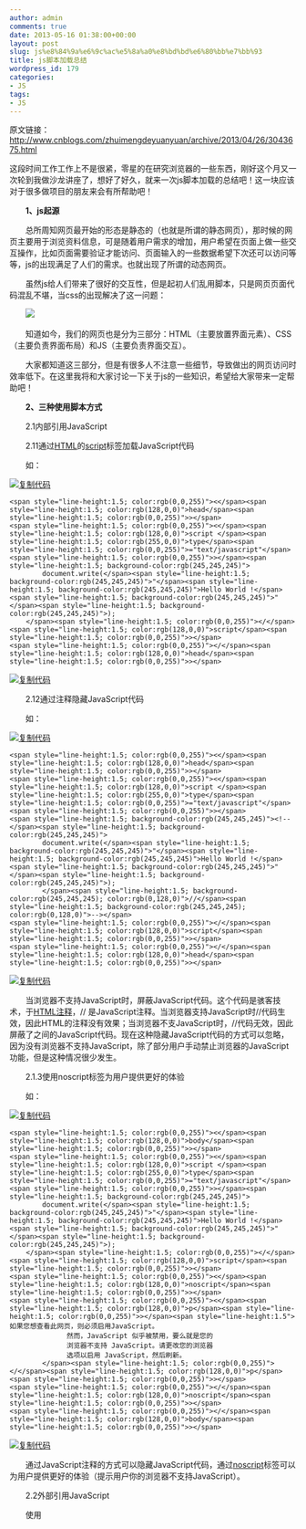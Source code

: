 ```yaml
---
author: admin
comments: true
date: 2013-05-16 01:38:00+00:00
layout: post
slug: js%e8%84%9a%e6%9c%ac%e5%8a%a0%e8%bd%bd%e6%80%bb%e7%bb%93
title: js脚本加载总结
wordpress_id: 179
categories:
- JS
tags:
- JS
---
```






原文链接：http://www.cnblogs.com/zhuimengdeyuanyuan/archive/2013/04/26/3043675.html





这段时间工作工作上不是很紧，零星的在研究浏览器的一些东西，刚好这个月又一次轮到我做沙龙讲座了，想好了好久，就来一次js脚本加载的总结吧！这一块应该对于很多做项目的朋友来会有所帮助吧！





　　**1、js起源**





　　总所周知网页最开始的形态是静态的（也就是所谓的静态网页），那时候的网页主要用于浏览资料信息，可是随着用户需求的增加，用户希望在页面上做一些交互操作，比如页面需要验证才能访问、页面输入的一些数据希望下次还可以访问等等，js的出现满足了人们的需求。也就出现了所谓的动态网页。





　　虽然js给人们带来了很好的交互性，但是起初人们乱用脚本，只是网页页面代码混乱不堪，当css的出现解决了这一问题：





　　![](http://akmumu-wordpress.stor.sinaapp.com/wp-content/uploads/pic/other_site/images_cnitblog_25200405-46bb3ca7db634dde894928bb176b1876.png)





　　知道如今，我们的网页也是分为三部分：HTML（主要放置界面元素）、CSS（主要负责界面布局）和JS（主要负责界面交互）。





　　大家都知道这三部分，但是有很多人不注意一些细节，导致做出的网页访问时效率低下。在这里我将和大家讨论一下关于js的一些知识，希望给大家带来一定帮助吧！





　　**2、三种使用脚本方式**





　　2.1内部引用JavaScript





　　2.11通过[HTML](http://www.dreamdu.com/xhtml/)的[script](http://www.dreamdu.com/xhtml/tag_script/)标签加载JavaScript代码





　　如：　　








[![复制代码](http://akmumu-wordpress.stor.sinaapp.com/wp-content/uploads/pic/other_site/common_cnblogs_copycode.gif)](http://www.cnblogs.com/zhuimengdeyuanyuan/archive/2013/04/26/3043675.html)



    
    <span style="line-height:1.5; color:rgb(0,0,255)"><</span><span style="line-height:1.5; color:rgb(128,0,0)">head</span><span style="line-height:1.5; color:rgb(0,0,255)">></span>
    <span style="line-height:1.5; color:rgb(0,0,255)"><</span><span style="line-height:1.5; color:rgb(128,0,0)">script </span><span style="line-height:1.5; color:rgb(255,0,0)">type</span><span style="line-height:1.5; color:rgb(0,0,255)">="text/javascript"</span><span style="line-height:1.5; color:rgb(0,0,255)">></span><span style="line-height:1.5; background-color:rgb(245,245,245)">
            document.write(</span><span style="line-height:1.5; background-color:rgb(245,245,245)">"</span><span style="line-height:1.5; background-color:rgb(245,245,245)">Hello World !</span><span style="line-height:1.5; background-color:rgb(245,245,245)">"</span><span style="line-height:1.5; background-color:rgb(245,245,245)">);
        </span><span style="line-height:1.5; color:rgb(0,0,255)"></</span><span style="line-height:1.5; color:rgb(128,0,0)">script</span><span style="line-height:1.5; color:rgb(0,0,255)">></span>
    <span style="line-height:1.5; color:rgb(0,0,255)"></</span><span style="line-height:1.5; color:rgb(128,0,0)">head</span><span style="line-height:1.5; color:rgb(0,0,255)">></span>





[![复制代码](http://akmumu-wordpress.stor.sinaapp.com/wp-content/uploads/pic/other_site/common_cnblogs_copycode.gif)](http://www.cnblogs.com/zhuimengdeyuanyuan/archive/2013/04/26/3043675.html)








　　2.12通过注释隐藏JavaScript代码





　　如：








[![复制代码](http://akmumu-wordpress.stor.sinaapp.com/wp-content/uploads/pic/other_site/common_cnblogs_copycode.gif)](http://www.cnblogs.com/zhuimengdeyuanyuan/archive/2013/04/26/3043675.html)



    
    <span style="line-height:1.5; color:rgb(0,0,255)"><</span><span style="line-height:1.5; color:rgb(128,0,0)">head</span><span style="line-height:1.5; color:rgb(0,0,255)">></span>
    <span style="line-height:1.5; color:rgb(0,0,255)"><</span><span style="line-height:1.5; color:rgb(128,0,0)">script </span><span style="line-height:1.5; color:rgb(255,0,0)">type</span><span style="line-height:1.5; color:rgb(0,0,255)">="text/javascript"</span><span style="line-height:1.5; color:rgb(0,0,255)">></span>
    <span style="line-height:1.5; background-color:rgb(245,245,245)"><!--</span><span style="line-height:1.5; background-color:rgb(245,245,245)">
            document.write(</span><span style="line-height:1.5; background-color:rgb(245,245,245)">"</span><span style="line-height:1.5; background-color:rgb(245,245,245)">Hello World !</span><span style="line-height:1.5; background-color:rgb(245,245,245)">"</span><span style="line-height:1.5; background-color:rgb(245,245,245)">);
            </span><span style="line-height:1.5; background-color:rgb(245,245,245); color:rgb(0,128,0)">//</span><span style="line-height:1.5; background-color:rgb(245,245,245); color:rgb(0,128,0)">--></span>
    <span style="line-height:1.5; color:rgb(0,0,255)"></</span><span style="line-height:1.5; color:rgb(128,0,0)">script</span><span style="line-height:1.5; color:rgb(0,0,255)">></span>
    <span style="line-height:1.5; color:rgb(0,0,255)"></</span><span style="line-height:1.5; color:rgb(128,0,0)">head</span><span style="line-height:1.5; color:rgb(0,0,255)">></span>





[![复制代码](http://akmumu-wordpress.stor.sinaapp.com/wp-content/uploads/pic/other_site/common_cnblogs_copycode.gif)](http://www.cnblogs.com/zhuimengdeyuanyuan/archive/2013/04/26/3043675.html)








　　<!-- ... //-->当浏览器不支持JavaScript时，屏蔽JavaScript代码。这个代码是骇客技术，<!-- ... -->于[HTML](http://www.dreamdu.com/xhtml/comment/)[注释](http://www.dreamdu.com/xhtml/comment/)，// 是JavaScript注释。当浏览器支持JavaScript时//代码生效，因此HTML的注释没有效果；当浏览器不支JavaScript时，//代码无效，因此屏蔽了<!--
 ... -->之间的JavaScript代码。现在这种隐藏JavaScript代码的方式可以忽略，因为没有浏览器不支持JavaScript，除了部分用户手动禁止浏览器的JavaScript功能，但是这种情况很少发生。





　　2.1.3使用noscript标签为用户提供更好的体验





　　如：　　








[![复制代码](http://akmumu-wordpress.stor.sinaapp.com/wp-content/uploads/pic/other_site/common_cnblogs_copycode.gif)](http://www.cnblogs.com/zhuimengdeyuanyuan/archive/2013/04/26/3043675.html)



    
    <span style="line-height:1.5; color:rgb(0,0,255)"><</span><span style="line-height:1.5; color:rgb(128,0,0)">body</span><span style="line-height:1.5; color:rgb(0,0,255)">></span>
    <span style="line-height:1.5; color:rgb(0,0,255)"><</span><span style="line-height:1.5; color:rgb(128,0,0)">script </span><span style="line-height:1.5; color:rgb(255,0,0)">type</span><span style="line-height:1.5; color:rgb(0,0,255)">="text/javascript"</span><span style="line-height:1.5; color:rgb(0,0,255)">></span><span style="line-height:1.5; background-color:rgb(245,245,245)">
            document.write(</span><span style="line-height:1.5; background-color:rgb(245,245,245)">"</span><span style="line-height:1.5; background-color:rgb(245,245,245)">Hello World !</span><span style="line-height:1.5; background-color:rgb(245,245,245)">"</span><span style="line-height:1.5; background-color:rgb(245,245,245)">);
        </span><span style="line-height:1.5; color:rgb(0,0,255)"></</span><span style="line-height:1.5; color:rgb(128,0,0)">script</span><span style="line-height:1.5; color:rgb(0,0,255)">></span>
    <span style="line-height:1.5; color:rgb(0,0,255)"><</span><span style="line-height:1.5; color:rgb(128,0,0)">noscript</span><span style="line-height:1.5; color:rgb(0,0,255)">></span>
    <span style="line-height:1.5; color:rgb(0,0,255)"><</span><span style="line-height:1.5; color:rgb(128,0,0)">p</span><span style="line-height:1.5; color:rgb(0,0,255)">></span><span style="line-height:1.5">如果您想查看此网页，则必须启用JavaScript。
                  然而，JavaScript 似乎被禁用，要么就是您的
                  浏览器不支持 JavaScript。请更改您的浏览器
                  选项以启用 JavaScript，然后刷新。
            </span><span style="line-height:1.5; color:rgb(0,0,255)"></</span><span style="line-height:1.5; color:rgb(128,0,0)">p</span><span style="line-height:1.5; color:rgb(0,0,255)">></span>
    <span style="line-height:1.5; color:rgb(0,0,255)"></</span><span style="line-height:1.5; color:rgb(128,0,0)">noscript</span><span style="line-height:1.5; color:rgb(0,0,255)">></span>
    <span style="line-height:1.5; color:rgb(0,0,255)"></</span><span style="line-height:1.5; color:rgb(128,0,0)">body</span><span style="line-height:1.5; color:rgb(0,0,255)">></span>





[![复制代码](http://akmumu-wordpress.stor.sinaapp.com/wp-content/uploads/pic/other_site/common_cnblogs_copycode.gif)](http://www.cnblogs.com/zhuimengdeyuanyuan/archive/2013/04/26/3043675.html)








　　通过JavaScript注释的方式可以隐藏JavaScript代码，通过[noscript](http://www.dreamdu.com/xhtml/tag_noscript/)标签可以为用户提供更好的体验（提示用户你的浏览器不支持JavaScript）。





　　2.2外部引用JavaScript





　　使用<script>标签的src属性来加载js脚本。通常JavaScript文件可以使用script标签加载到网页的任何一个地方，但是标准的方式是加载在head标签内。为防止网页加载缓慢，也可以把非关键的JavaScript放到网页底部。　








[![复制代码](http://akmumu-wordpress.stor.sinaapp.com/wp-content/uploads/pic/other_site/common_cnblogs_copycode.gif)](http://www.cnblogs.com/zhuimengdeyuanyuan/archive/2013/04/26/3043675.html)



    
    <span style="line-height:1.5; color:rgb(0,0,255)"><</span><span style="line-height:1.5; color:rgb(128,0,0)">script </span><span style="line-height:1.5; color:rgb(255,0,0)">type</span><span style="line-height:1.5; color:rgb(0,0,255)">="text/javascript"</span><span style="line-height:1.5; color:rgb(255,0,0)"> src</span><span style="line-height:1.5; color:rgb(0,0,255)">=“SuperMap.js"</span><span style="line-height:1.5; color:rgb(0,0,255)">></</span><span style="line-height:1.5; color:rgb(128,0,0)">script</span><span style="line-height:1.5; color:rgb(0,0,255)">></span>





[![复制代码](http://akmumu-wordpress.stor.sinaapp.com/wp-content/uploads/pic/other_site/common_cnblogs_copycode.gif)](http://www.cnblogs.com/zhuimengdeyuanyuan/archive/2013/04/26/3043675.html)








　　这里有几点好处：





　　1）避免使用<!-- ... //-->，骇客技术。





　　2）统一定义JavaScript代码，方便查看，方便维护。





　　3）使代码更安全，可以压缩，加密单个JavaScript文件。





　　4）浏览器可以缓存JavaScript文件，减少宽带使用。





　　2.3内联引用JavaScript





　　内联引用是通过[HTML](http://www.dreamdu.com/xhtml/tag/)[标签](http://www.dreamdu.com/xhtml/tag/)中的事件属性实现的。








[![复制代码](http://akmumu-wordpress.stor.sinaapp.com/wp-content/uploads/pic/other_site/common_cnblogs_copycode.gif)](http://www.cnblogs.com/zhuimengdeyuanyuan/archive/2013/04/26/3043675.html)



    
    <span style="line-height:1.5; color:rgb(0,0,255)"><</span><span style="line-height:1.5; color:rgb(128,0,0)">input </span><span style="line-height:1.5; color:rgb(255,0,0)">type</span><span style="line-height:1.5; color:rgb(0,0,255)">="button"</span><span style="line-height:1.5; color:rgb(255,0,0)"> value</span><span style="line-height:1.5; color:rgb(0,0,255)">="点我"</span><span style="line-height:1.5; color:rgb(255,0,0)"> onclick</span><span style="line-height:1.5; color:rgb(0,0,255)">="alert('你点击了一个按钮');"</span><span style="line-height:1.5; color:rgb(0,0,255)">></span>





[![复制代码](http://akmumu-wordpress.stor.sinaapp.com/wp-content/uploads/pic/other_site/common_cnblogs_copycode.gif)](http://www.cnblogs.com/zhuimengdeyuanyuan/archive/2013/04/26/3043675.html)








　　上面示例将调用[input](http://www.dreamdu.com/xhtml/tag_input/)标签的onclick属性，弹出一个提示框。





　**　3内外脚本的比较**





　　内联脚本方式使用场景很少，几乎没什么优势。





　　内部脚本示例：http://stevesouders.com/hpws/inlined.php





　　外部脚本示例：http://stevesouders.com/hpws/external.php





　　内部脚本示例只有一个HTML文档，其大小为87kb，所有的js和css都包含在HTML文档自身中。外部脚本示例包含一个HTML文档（7kb）、一个样式表（59kb）和三个脚本（1kb、11kb和9kb），总计87kb。尽管所需下载的总数据量是相同的，内部脚本示例还是比外部示例快30%到50%。这主要是因为外部示例需要承担多个HTTP请求带来的开销。尽管外部脚本示例可以从样式表和脚本的并行下载中获益，但一个HTTP请求与五个HTTP请求之间的差距导致内部脚本示例更快一些。





　　尽管结果如此，现实中还是使用外部文件会更合理一些，因为外部文件所带来的收益--------js文件有机会被浏览器缓存起来。HTML文档--------至少是那些包含动态内容的HTML文档--------通常不会被配置为可以进行缓存。当遇到这种情况时（HTML没有被缓存），每次请求HTML文档都要下载内部的js。另一方面，如果js是外部文件，浏览器就能缓存它们，HTML文档的大小减小，而且不会增加HTTP请求的数量。





　　关键因素是，与HTML文档请求数量相关的、外部js组件被缓存的频率。这个因素尽管难以量化，但可以通过下面的手段进行衡量：





　　3.1页面查看





　　每个用户产生的页面查看越少，内部js的论据越强势。想象一个普通用户每个月只访问你的网站一次。在每次访问之间，外部js文件很可能从浏览器的缓存中移除。另一方面，如果普通用户能够产生很多的页面查看，浏览器很可能将外部Js文件放在缓存中。使用外部文件提供js带来的收益会随着用户每月的页面查看次数或用户每会话产生的页面查看次数的增长而增加。





　　3.2空缓存VS完整缓存





　　在比较内部和外部文件时，知道用户缓存外部组件的可能性这一点非常重要。我们在Yahoo!进行了测量，发现每天至少携带完整缓存访问Yahoo！功能一次的用户占40%到60%。同样的研究表明，具有完整缓存额的页面查看数量占75%到85%。注意第一个统计测量的是“唯一用户”而第二个是“页面查看”。具有完整缓存的页面查看所占的百分比比携带完整缓存的唯一用户的百分比高，这是因为很多用户在一次会话中进行了多次页面查看。每天，用户可能只有开始的一次访问携带的是空缓存，之后的多次后续页面查看都具有完整缓存。如果你的网站的本质上能够为用户带来高完整缓存率，使用外部文件的收益就更大。如果不太可能产生完整缓存，则内部脚本是更好的选择。





　　3.3组件重用





　　如果你的网站中的每个页面都使用了相同的js，使用外部文件可以提高这些组件的重用率。在这种情况下使用外部文件更加具有优势，因为当用户在页面间导航时，js组件已经位于浏览器的缓存中了。相反的情况也很容易理解--------如果没有任何两个页面共享相同的js，重用率就会非常低。难的是绝大多数网站不是非黑即白的。这就带来一个单独相关的问题--------当把js打包到外部文件中时，应该把边界划在哪里？





　　





　　在典型情况下，页面之间的js的重用即不可能100%重叠，也不可能100%无关。在这种中间情形中，一个极端就是为每个页面提供一组分离的外部文件。这种方式的缺点在于，每个页面都强制用户使用另外一组外部组件并产生令响应时间变慢的HTTP请求。这种方式对于普通用户只访问一个页面和很少进行跨页访问的网站来说是有意义的。





　　另一个极端是创建一个单独的、联合了所有js的文件。这只要求用户生成一个HTTP请求，但它增加了用户首次进行页面查看时的下载数据量。在这种情况下，用户浏览页面时要下载的js多于所需的数量。而且，在任何一块独立的脚本改变后，都需要更新这个文件，使所有用户已经缓存了的当前版本无效。这种情况对于那些每月会话数量较高、普通用户在一个会话中访问多个不同页面的网站来说是有意义的。





　　如果你的网站不符合这两种极端情况，最好的答案就是折中。将你的页面划分成几种页面类型，然后为每种类型创建单独的脚本，这比维护一个单独的文件要复杂，但通常比为每个页面维护不同的脚本要容易，并且对于给定的任意页面都只需要下载很少的多余的js。





　　最后你做出的与js外部文件的边界相关的决定影响着组件的重用程度。如果你可以找到一个平衡点，实现较高的重用性，那么外部文件的论据更强势一些。如果重用度很低，还是内部脚本更有意义些。





　　在对于内部和外部脚本进行比较分析时，关键点在于与HTML文档请求数量相关的外部js组件被缓存的频率。在此我介绍了三种基准（页面查看、空缓存VS完整缓存和组件重用），这有助于你确定最好的选择。对于任何网站来说，正确答案都依赖于这些基准。





　　大家如果还想更详细的了解浏览器脚本、css等的一些效率问题，可以看《高性能网站建设指南》，那里面的14条具体的优化原则的确很精辟。





　　**4 将脚本放在底部**





　　4.1脚本带来的问题





　　下面是一个脚本放在中部的示例





　　http://stevesouders.com/hpws/js-middle.php





　　经过编程的脚本下载需要很长时间，因此很容易看到问题--------页面的下半部分要花很长时间才能显示。出现这一现象是因为脚本阻塞了并行下载。在回顾了浏览器如何并行下载之后，我们再回过头解决这一问题。





　　4.2并行下载





　　对响应时间影响最大的是页面中组件的数量。当缓存为空，每个组件都会产生一个HTTP请求，有时即便缓存是完整的亦是如此。要知道浏览器会并行地执行HTTP请求，你可能会问，为什么HTTP请求的数量会影响响应时间呢？浏览器不能一次将它们都下载下来吗？





　　对此的解释要回到HTTP 1.1规范，该规范建议浏览器从每个主机名并行下载两个组件。很多web页面需要从一个主机名下载所有的组件。查看这些HTTP请求会发现它们是呈阶梯状的，如图所示：





　　![](http://akmumu-wordpress.stor.sinaapp.com/wp-content/uploads/pic/other_site/images_cnitblog_25212039-8cef38e126cc4306b77db12ea269234a.png)





　　　　　　　　　　　　　　　　　　　　　　图4.1





　如果一个Web页面平均地将其组件分别放在两个主机名下，整体响应时间将可以减少大约一半。HTTP请求的行为看起来会是图4.2所示





　　![](http://akmumu-wordpress.stor.sinaapp.com/wp-content/uploads/pic/other_site/images_cnitblog_25214437-11330afebaf240b098834f4d2added92.png)





　　　　　　　　　　　　　　　　　　　　　　　　图4.2





　　此处可以并行下载四个组件（每个主机名两个）。为了对页面加载变快的现象给出可视的效果，其中每个时间块的横向宽度和图4.1是一样的。





　　每个主机名并行下载两个组件的限制只是一个建议。默认情况下浏览器都遵守这一建议，但用户也可以重写该默认设置。但增加并行下载数量并不是没有开销的，其优劣取决于你的宽带和CPU速度。





　　4.3脚本阻塞下载





　　并行下载组件的优点是很明显的。然而，在一些比较旧的浏览器在下载脚本时并行下载实际上是被禁用的--------即使使用了不同的主机名，浏览器也不会启动其他的下载。其中一个原因是，脚本可能使用document.write来修饰页面内容，因此浏览器会等待，以确保页面能够恰当的布局。（现在的浏览器虽然可以并行下载，但是同样阻塞布局）在下载脚本时浏览器阻塞并行下载的另一个原因是为了保证脚本能够按照正确的顺序执行。如果并行下载多个脚本，就无法保证响应是按照特定顺序到达浏览器的。例如：后面的脚本比页面中之前出现的脚本更小，它可能首先执行。如果它们之间存在着依赖关系，不按照顺序执行就会导致js错误。





　　如下是一个例子：





　　http://stevesouders.com/hpws/js-blocking.php





　　该页面按照顺序包含下列组件





　　　　1、来至host1的一个图片





　　　　2、来至host2的一个图片





　　　　3、来至host1的一个加载需要大约10秒的脚本





　　　　4、来至host1的一个图片





　　　　5、来至host2的一个图片





　　4.4最差情况：将脚本放在顶部





　　至此，脚本对Web页面的影响就清楚了：





　　　　1、脚本会阻塞对其后面内容的呈现





　　　　2、脚本会阻塞对其后面组件的下载





　　如果将脚本放在页面顶部--------正如通常情况那样--------页面中的所有东西都位于脚本之后，整个页面的呈现和下载都会被阻塞，直到脚本加载完毕脚本放在顶部的示例：





[　　http://](http://stevesouders.com/hpws/js-top.php)[stevesouders.com/hpws/js-top.php](http://stevesouders.com/hpws/js-top.php)





　　由于整个页面的呈现被阻塞，因此导致了白屏现象。逐步呈现对于良好的用户体验来说是非常重要的，但缓慢的脚本下载延迟了用户所期待的反馈。





　　4.5最佳情况：将脚本放在底部





　　放置脚本的最好地方时页面的底部。这不会阻止页面内容的呈现，而且页面中的可是组件可以尽早下载。脚本放在底部的示例：





[　　http://](http://stevesouders.com/hpws/js-bottom.php)[stevesouders.com/hpws/js-bottom.php](http://stevesouders.com/hpws/js-bottom.php)





　　把两个页面--------脚本放在顶部的和脚本放在底部的--------并列放在一起浏览，其对比更为突出。可以在下面这个示例中看到这一点：





　　http://stevesouders.com/hpws/move-scripts.php





　　4.6正确地放置





　　前面那些示例是使用了大概需要10秒才能下载完的脚本。希望你使用的脚本不需要这么长时间的延迟，但一个脚本很可能花费比预期长的时间，用户的宽带也会影响脚本的响应时间。你的页面中的脚本所产生的影响可能没有这里展示的那么严重，但仍需要注意。在页面中包含多个脚本也会带来问题。





　　在很多情况下，很难将脚本移到底部。例如，如果脚本使用document.write向页面中插入了内容，就不能将其移动到页面中靠后的位置。





　　经常出现的另外一种建议是使用延迟脚本。Defer属性表明脚本不包含document.write，浏览器得到这一线索就可继续进行呈现。从下面的示例可以看到这一点：





[　　http://](http://stevesouders.com/hpws/js-defer.php)[stevesouders.com/hpws/js-defer.php](http://stevesouders.com/hpws/js-defer.php)





　　但是不保险，有一些老的浏览器不能识别defer，所以最好还是将脚本放于底部。





　**5动态加载脚本**





　　详见我之前的博客




## 
[js动态加载脚本](http://www.cnblogs.com/zhuimengdeyuanyuan/archive/2013/03/06/2946277.html)





　　**6三种实用方式**





　　6.1异步批量添加外部脚本





　　很多时候我们由于产品模块的划分，一个页面可能需要加载几个脚本，我们需要考虑两点：1、脚本之间是否有依赖关系，如果存在依赖关系即使我们使用script标签是按照顺序的，但是并行下载是一起下载的，如果出现后面的包先下载完，那么执行脚本时就可能出现错误；2、考虑到效率，一般情况下异步加载比同步加载会快一些。为了解决如上问题，我们可以利用之前讨论的知识进行组合








[![复制代码](http://akmumu-wordpress.stor.sinaapp.com/wp-content/uploads/pic/other_site/common_cnblogs_copycode.gif)](http://www.cnblogs.com/zhuimengdeyuanyuan/archive/2013/04/26/3043675.html)



    
    <span style="line-height:1.5; color:rgb(0,0,255)"><</span><span style="line-height:1.5; color:rgb(128,0,0)">html</span><span style="line-height:1.5; color:rgb(0,0,255)">></span>
    <span style="line-height:1.5; color:rgb(0,0,255)"><</span><span style="line-height:1.5; color:rgb(128,0,0)">head</span><span style="line-height:1.5; color:rgb(0,0,255)">></span>
    <span style="line-height:1.5; color:rgb(0,0,255)"><</span><span style="line-height:1.5; color:rgb(128,0,0)">title</span><span style="line-height:1.5; color:rgb(0,0,255)">></</span><span style="line-height:1.5; color:rgb(128,0,0)">title</span><span style="line-height:1.5; color:rgb(0,0,255)">></span>
    <span style="line-height:1.5; color:rgb(0,0,255)"><</span><span style="line-height:1.5; color:rgb(128,0,0)">script </span><span style="line-height:1.5; color:rgb(255,0,0)">type</span><span style="line-height:1.5; color:rgb(0,0,255)">="text/javascript"</span><span style="line-height:1.5; color:rgb(0,0,255)">></span>
    <span style="line-height:1.5; background-color:rgb(245,245,245); color:rgb(0,0,255)">function</span><span style="line-height:1.5; background-color:rgb(245,245,245)"> init()
            {
                </span><span style="line-height:1.5; background-color:rgb(245,245,245); color:rgb(0,128,0)">//</span><span style="line-height:1.5; background-color:rgb(245,245,245); color:rgb(0,128,0)">这里第一个参数是一个数组，可以任意多个，加载顺序按照数组的顺序进行保证</span>
    <span style="line-height:1.5; background-color:rgb(245,245,245); color:rgb(0,128,0)">//</span><span style="line-height:1.5; background-color:rgb(245,245,245); color:rgb(0,128,0)">第二个参数是回调函数，当所有包都确认加载完毕后需要执行的脚本</span>
    <span style="line-height:1.5; background-color:rgb(245,245,245); color:rgb(0,128,0)">//</span><span style="line-height:1.5; background-color:rgb(245,245,245); color:rgb(0,128,0)">第三个参数是script的标签，这个参数可以省略，没有实质意义</span>
    <span style="line-height:1.5; background-color:rgb(245,245,245)">            attachScript([</span><span style="line-height:1.5; background-color:rgb(245,245,245)">"</span><span style="line-height:1.5; background-color:rgb(245,245,245)">http://www.cnblogs.com/5/loadJS.js</span><span style="line-height:1.5; background-color:rgb(245,245,245)">"</span><span style="line-height:1.5; background-color:rgb(245,245,245)">,</span><span style="line-height:1.5; background-color:rgb(245,245,245)">"</span><span style="line-height:1.5; background-color:rgb(245,245,245)">http://www.cnblogs.com/5/package.js</span><span style="line-height:1.5; background-color:rgb(245,245,245)">"</span><span style="line-height:1.5; background-color:rgb(245,245,245)">],operation,</span><span style="line-height:1.5; background-color:rgb(245,245,245)">"</span><span style="line-height:1.5; background-color:rgb(245,245,245)">yy</span><span style="line-height:1.5; background-color:rgb(245,245,245)">"</span><span style="line-height:1.5; background-color:rgb(245,245,245)">)();
            }
            </span><span style="line-height:1.5; background-color:rgb(245,245,245); color:rgb(0,0,255)">function</span><span style="line-height:1.5; background-color:rgb(245,245,245)"> operation()
            {
                </span><span style="line-height:1.5; background-color:rgb(245,245,245); color:rgb(0,128,0)">//</span><span style="line-height:1.5; background-color:rgb(245,245,245); color:rgb(0,128,0)">可以运行，显示“成功加载”</span>
    <span style="line-height:1.5; background-color:rgb(245,245,245)">            functionOne();
            }
            </span><span style="line-height:1.5; background-color:rgb(245,245,245); color:rgb(0,128,0)">//</span><span style="line-height:1.5; background-color:rgb(245,245,245); color:rgb(0,128,0)">异步批量加载脚本，并且根据数组urlArray中的url顺序来加载</span>
    <span style="line-height:1.5; background-color:rgb(245,245,245); color:rgb(0,0,255)">function</span><span style="line-height:1.5; background-color:rgb(245,245,245)"> attachScript(urlArray, callback, id) {
                </span><span style="line-height:1.5; background-color:rgb(245,245,245); color:rgb(0,0,255)">if</span><span style="line-height:1.5; background-color:rgb(245,245,245)">(urlArray </span><span style="line-height:1.5; background-color:rgb(245,245,245)">&&</span><span style="line-height:1.5; background-color:rgb(245,245,245)"> ((</span><span style="line-height:1.5; background-color:rgb(245,245,245); color:rgb(0,0,255)">typeof</span><span style="line-height:1.5; background-color:rgb(245,245,245)"> urlArray) </span><span style="line-height:1.5; background-color:rgb(245,245,245)">==</span> <span style="line-height:1.5; background-color:rgb(245,245,245)">"</span><span style="line-height:1.5; background-color:rgb(245,245,245)">object</span><span style="line-height:1.5; background-color:rgb(245,245,245)">"</span><span style="line-height:1.5; background-color:rgb(245,245,245)">))
                {
                    </span><span style="line-height:1.5; background-color:rgb(245,245,245); color:rgb(0,0,255)">if</span><span style="line-height:1.5; background-color:rgb(245,245,245)">(urlArray.constructor </span><span style="line-height:1.5; background-color:rgb(245,245,245)">==</span><span style="line-height:1.5; background-color:rgb(245,245,245)"> Array)
                    {
                        </span><span style="line-height:1.5; background-color:rgb(245,245,245); color:rgb(0,0,255)">if</span><span style="line-height:1.5; background-color:rgb(245,245,245)">(urlArray.length</span><span style="line-height:1.5; background-color:rgb(245,245,245)">></span><span style="line-height:1.5; background-color:rgb(245,245,245)">1</span><span style="line-height:1.5; background-color:rgb(245,245,245)">)
                        {
                            </span><span style="line-height:1.5; background-color:rgb(245,245,245); color:rgb(0,0,255)">var</span><span style="line-height:1.5; background-color:rgb(245,245,245)"> array </span><span style="line-height:1.5; background-color:rgb(245,245,245)">=</span><span style="line-height:1.5; background-color:rgb(245,245,245)"> urlArray.splice(</span><span style="line-height:1.5; background-color:rgb(245,245,245)">0</span><span style="line-height:1.5; background-color:rgb(245,245,245)">,</span><span style="line-height:1.5; background-color:rgb(245,245,245)">1</span><span style="line-height:1.5; background-color:rgb(245,245,245)">);
                            </span><span style="line-height:1.5; background-color:rgb(245,245,245); color:rgb(0,0,255)">return</span> <span style="line-height:1.5; background-color:rgb(245,245,245); color:rgb(0,0,255)">function</span><span style="line-height:1.5; background-color:rgb(245,245,245)">(){
                                </span><span style="line-height:1.5; background-color:rgb(245,245,245); color:rgb(0,0,255)">var</span><span style="line-height:1.5; background-color:rgb(245,245,245)"> dataScript </span><span style="line-height:1.5; background-color:rgb(245,245,245)">=</span><span style="line-height:1.5; background-color:rgb(245,245,245)"> document.createElement(</span><span style="line-height:1.5; background-color:rgb(245,245,245)">'</span><span style="line-height:1.5; background-color:rgb(245,245,245)">script</span><span style="line-height:1.5; background-color:rgb(245,245,245)">'</span><span style="line-height:1.5; background-color:rgb(245,245,245)">);
                                dataScript.type </span><span style="line-height:1.5; background-color:rgb(245,245,245)">=</span> <span style="line-height:1.5; background-color:rgb(245,245,245)">'</span><span style="line-height:1.5; background-color:rgb(245,245,245)">text/javascript</span><span style="line-height:1.5; background-color:rgb(245,245,245)">'</span><span style="line-height:1.5; background-color:rgb(245,245,245)">;
                                </span><span style="line-height:1.5; background-color:rgb(245,245,245); color:rgb(0,0,255)">if</span><span style="line-height:1.5; background-color:rgb(245,245,245)">(dataScript.readyState) { </span><span style="line-height:1.5; background-color:rgb(245,245,245); color:rgb(0,128,0)">//</span><span style="line-height:1.5; background-color:rgb(245,245,245); color:rgb(0,128,0)">IE</span>
    <span style="line-height:1.5; background-color:rgb(245,245,245)">                                dataScript.onreadystatechange </span><span style="line-height:1.5; background-color:rgb(245,245,245)">=</span> <span style="line-height:1.5; background-color:rgb(245,245,245); color:rgb(0,0,255)">function</span><span style="line-height:1.5; background-color:rgb(245,245,245)">() {
                                        </span><span style="line-height:1.5; background-color:rgb(245,245,245); color:rgb(0,0,255)">if</span><span style="line-height:1.5; background-color:rgb(245,245,245)">(dataScript.readyState </span><span style="line-height:1.5; background-color:rgb(245,245,245)">==</span> <span style="line-height:1.5; background-color:rgb(245,245,245)">'</span><span style="line-height:1.5; background-color:rgb(245,245,245)">complete</span><span style="line-height:1.5; background-color:rgb(245,245,245)">'</span><span style="line-height:1.5; background-color:rgb(245,245,245)">||</span><span style="line-height:1.5; background-color:rgb(245,245,245)"> dataScript.readyState </span><span style="line-height:1.5; background-color:rgb(245,245,245)">==</span> <span style="line-height:1.5; background-color:rgb(245,245,245)">'</span><span style="line-height:1.5; background-color:rgb(245,245,245)">loaded</span><span style="line-height:1.5; background-color:rgb(245,245,245)">'</span><span style="line-height:1.5; background-color:rgb(245,245,245)">){
                                            dataScript.onreadystatechange </span><span style="line-height:1.5; background-color:rgb(245,245,245)">=</span> <span style="line-height:1.5; background-color:rgb(245,245,245); color:rgb(0,0,255)">null</span><span style="line-height:1.5; background-color:rgb(245,245,245)">;
                                            attachScript(urlArray,callback,id)();
                                        }
                                    }
                                } </span><span style="line-height:1.5; background-color:rgb(245,245,245); color:rgb(0,0,255)">else</span><span style="line-height:1.5; background-color:rgb(245,245,245)"> { </span><span style="line-height:1.5; background-color:rgb(245,245,245); color:rgb(0,128,0)">//</span><span style="line-height:1.5; background-color:rgb(245,245,245); color:rgb(0,128,0)">standers</span>
    <span style="line-height:1.5; background-color:rgb(245,245,245)">                                dataScript.onload </span><span style="line-height:1.5; background-color:rgb(245,245,245)">=</span> <span style="line-height:1.5; background-color:rgb(245,245,245); color:rgb(0,0,255)">function</span><span style="line-height:1.5; background-color:rgb(245,245,245)">() {
                                        attachScript(urlArray,callback,id)();
                                    }
                                }
                                dataScript.src </span><span style="line-height:1.5; background-color:rgb(245,245,245)">=</span><span style="line-height:1.5; background-color:rgb(245,245,245)"> array[</span><span style="line-height:1.5; background-color:rgb(245,245,245)">0</span><span style="line-height:1.5; background-color:rgb(245,245,245)">];
                                dataScript.id </span><span style="line-height:1.5; background-color:rgb(245,245,245)">=</span><span style="line-height:1.5; background-color:rgb(245,245,245)"> id;
                                document.body.appendChild(dataScript);
                            }
                        }
                        </span><span style="line-height:1.5; background-color:rgb(245,245,245); color:rgb(0,0,255)">else</span> <span style="line-height:1.5; background-color:rgb(245,245,245); color:rgb(0,0,255)">if</span><span style="line-height:1.5; background-color:rgb(245,245,245)">(urlArray.length </span><span style="line-height:1.5; background-color:rgb(245,245,245)">==</span> <span style="line-height:1.5; background-color:rgb(245,245,245)">1</span><span style="line-height:1.5; background-color:rgb(245,245,245)">)
                        {
                            </span><span style="line-height:1.5; background-color:rgb(245,245,245); color:rgb(0,0,255)">return</span> <span style="line-height:1.5; background-color:rgb(245,245,245); color:rgb(0,0,255)">function</span><span style="line-height:1.5; background-color:rgb(245,245,245)">(){
                                </span><span style="line-height:1.5; background-color:rgb(245,245,245); color:rgb(0,0,255)">var</span><span style="line-height:1.5; background-color:rgb(245,245,245)"> dataScript </span><span style="line-height:1.5; background-color:rgb(245,245,245)">=</span><span style="line-height:1.5; background-color:rgb(245,245,245)"> document.createElement(</span><span style="line-height:1.5; background-color:rgb(245,245,245)">'</span><span style="line-height:1.5; background-color:rgb(245,245,245)">script</span><span style="line-height:1.5; background-color:rgb(245,245,245)">'</span><span style="line-height:1.5; background-color:rgb(245,245,245)">);
                                dataScript.type </span><span style="line-height:1.5; background-color:rgb(245,245,245)">=</span> <span style="line-height:1.5; background-color:rgb(245,245,245)">'</span><span style="line-height:1.5; background-color:rgb(245,245,245)">text/javascript</span><span style="line-height:1.5; background-color:rgb(245,245,245)">'</span><span style="line-height:1.5; background-color:rgb(245,245,245)">;
                                </span><span style="line-height:1.5; background-color:rgb(245,245,245); color:rgb(0,0,255)">if</span><span style="line-height:1.5; background-color:rgb(245,245,245)">(dataScript.readyState) { </span><span style="line-height:1.5; background-color:rgb(245,245,245); color:rgb(0,128,0)">//</span><span style="line-height:1.5; background-color:rgb(245,245,245); color:rgb(0,128,0)">IE</span>
    <span style="line-height:1.5; background-color:rgb(245,245,245)">                                dataScript.onreadystatechange </span><span style="line-height:1.5; background-color:rgb(245,245,245)">=</span> <span style="line-height:1.5; background-color:rgb(245,245,245); color:rgb(0,0,255)">function</span><span style="line-height:1.5; background-color:rgb(245,245,245)">() {
                                        </span><span style="line-height:1.5; background-color:rgb(245,245,245); color:rgb(0,0,255)">if</span><span style="line-height:1.5; background-color:rgb(245,245,245)">(dataScript.readyState </span><span style="line-height:1.5; background-color:rgb(245,245,245)">==</span> <span style="line-height:1.5; background-color:rgb(245,245,245)">'</span><span style="line-height:1.5; background-color:rgb(245,245,245)">complete</span><span style="line-height:1.5; background-color:rgb(245,245,245)">'</span><span style="line-height:1.5; background-color:rgb(245,245,245)">||</span><span style="line-height:1.5; background-color:rgb(245,245,245)"> dataScript.readyState </span><span style="line-height:1.5; background-color:rgb(245,245,245)">==</span> <span style="line-height:1.5; background-color:rgb(245,245,245)">'</span><span style="line-height:1.5; background-color:rgb(245,245,245)">loaded</span><span style="line-height:1.5; background-color:rgb(245,245,245)">'</span><span style="line-height:1.5; background-color:rgb(245,245,245)">){
                                            dataScript.onreadystatechange </span><span style="line-height:1.5; background-color:rgb(245,245,245)">=</span> <span style="line-height:1.5; background-color:rgb(245,245,245); color:rgb(0,0,255)">null</span><span style="line-height:1.5; background-color:rgb(245,245,245)">;
                                            callback();
                                        }
                                    }
                                } </span><span style="line-height:1.5; background-color:rgb(245,245,245); color:rgb(0,0,255)">else</span><span style="line-height:1.5; background-color:rgb(245,245,245)"> { </span><span style="line-height:1.5; background-color:rgb(245,245,245); color:rgb(0,128,0)">//</span><span style="line-height:1.5; background-color:rgb(245,245,245); color:rgb(0,128,0)">standers</span>
    <span style="line-height:1.5; background-color:rgb(245,245,245)">                                dataScript.onload </span><span style="line-height:1.5; background-color:rgb(245,245,245)">=</span> <span style="line-height:1.5; background-color:rgb(245,245,245); color:rgb(0,0,255)">function</span><span style="line-height:1.5; background-color:rgb(245,245,245)">() {
                                        callback();
                                    }
                                }
                                dataScript.src </span><span style="line-height:1.5; background-color:rgb(245,245,245)">=</span><span style="line-height:1.5; background-color:rgb(245,245,245)"> urlArray[</span><span style="line-height:1.5; background-color:rgb(245,245,245)">0</span><span style="line-height:1.5; background-color:rgb(245,245,245)">];
                                dataScript.id </span><span style="line-height:1.5; background-color:rgb(245,245,245)">=</span><span style="line-height:1.5; background-color:rgb(245,245,245)"> id;
                                document.body.appendChild(dataScript);
                            }
                        }
                    }
                }
            }
    
        </span><span style="line-height:1.5; color:rgb(0,0,255)"></</span><span style="line-height:1.5; color:rgb(128,0,0)">script</span><span style="line-height:1.5; color:rgb(0,0,255)">></span>
    <span style="line-height:1.5; color:rgb(0,0,255)"></</span><span style="line-height:1.5; color:rgb(128,0,0)">head</span><span style="line-height:1.5; color:rgb(0,0,255)">></span>
    <span style="line-height:1.5; color:rgb(0,0,255)"><</span><span style="line-height:1.5; color:rgb(128,0,0)">body</span><span style="line-height:1.5; color:rgb(0,0,255)">></span>
    <span style="line-height:1.5; color:rgb(0,0,255)"><</span><span style="line-height:1.5; color:rgb(128,0,0)">input </span><span style="line-height:1.5; color:rgb(255,0,0)">type</span><span style="line-height:1.5; color:rgb(0,0,255)">="button"</span><span style="line-height:1.5; color:rgb(255,0,0)"> value</span><span style="line-height:1.5; color:rgb(0,0,255)">="测试按钮"</span><span style="line-height:1.5; color:rgb(255,0,0)"> onclick</span><span style="line-height:1.5; color:rgb(0,0,255)">="init()"</span><span style="line-height:1.5; color:rgb(0,0,255)">/></span>
    <span style="line-height:1.5; color:rgb(0,0,255)"></</span><span style="line-height:1.5; color:rgb(128,0,0)">body</span><span style="line-height:1.5; color:rgb(0,0,255)">></span>
    <span style="line-height:1.5; color:rgb(0,0,255)"></</span><span style="line-height:1.5; color:rgb(128,0,0)">html</span><span style="line-height:1.5; color:rgb(0,0,255)">></span>





[![复制代码](http://akmumu-wordpress.stor.sinaapp.com/wp-content/uploads/pic/other_site/common_cnblogs_copycode.gif)](http://www.cnblogs.com/zhuimengdeyuanyuan/archive/2013/04/26/3043675.html)








　　使用很方便，通过一个方法attachScript可以加载你的任意多个有序的ja包，并且下载的时候还是并行下载，效率上也还不错，你可以把这个方法单独打包，方便以后使用，不过里面的代码也许需要稍微修改一下，有些地方不严谨哦！　　





　　6.2同步分类（或模块）动态加载





　　这里的动态加载是指当用户使用到了某个类或者模块才去加载，并且加载不是用户来控制，而是自动的。





　　优点：





　　　　1、同步加载可以很好的保证脚本的依赖关系





　　　　2、用时才加载，可以保证基础包尽量小，提高用户体验





　　缺点：





　　　　1、同步加载相对异步加载来说一般偏慢





　　　　2、在未发布的情况下不支持Chrome、Opera





　　详细的说明请看：[js动态加载脚本之实用小技巧](http://www.cnblogs.com/zhuimengdeyuanyuan/archive/2013/03/08/2949920.html)





　　6.3异步分类（或模块）动态加载





　　这里采用回调函数形式的异步加载





　　优点：





　　　　1、异步加载速度快





　　　　2、使用回调函数也可以保证脚本的良好依赖关系





　　　　3、同样时基础包小，提高用户体验





　　缺点：





　　　　1、调试不太方便





　　　　2、类被划分为两个部分，划分难度大





　　说明：大家如果了解了6.2的同步分模块加载后发现最大的缺点在于未发布的情况下不支持某些浏览器，并且代码的执行中途会强制被阻止，当某些代码下载下来后在执行，这样的话所有代码的下载都是呈线性的下载，没有并行，效率会比较低。





　　不知道大家有木有注意过百度地图的包和google地图的包是如何实现的，他们实现方式一样：基础包都是大概70到80kb的样子，比较小（所有地图功能包加起来有200到300左右），第一次访问地图的时候就比较小，效率快，用户体验好，但是用户在地图上面触发了其他复杂的功能（比如交通换乘）时，你会发现它开始下载一些比较小的包，但这些包是并行下载的。它是如何做到的呢？





　　其实基础包里面已经将所有的API都已经定义了，如果没定义，那运行到那一块的时候浏览器肯定会报错误，但是所有功能都在基础包里不可能那么小，是因为百度的基础包里面定义的所有的接口（API），但是只有简单的属性是真实可用的，而那些复杂的方法都是空的，也就是这些方法里面只是负责记录是否执行了此方法，那样这些方法必定代码很少，所以基础包就很小，等程序执行一遍后再去下载需要的功能模块，下完后再按照之前记录的信息重新执行一遍，而这些包里面的方法必将覆盖以前的假的方法，当第二次使用的时候就执行的真正的方法了。





　　下面我们来写一个比较简单的例子看一下：





　　先看一下测试的页面：　　








[![复制代码](http://akmumu-wordpress.stor.sinaapp.com/wp-content/uploads/pic/other_site/common_cnblogs_copycode.gif)](http://www.cnblogs.com/zhuimengdeyuanyuan/archive/2013/04/26/3043675.html)



    
    <span style="line-height:1.5; color:rgb(0,0,255)"><</span><span style="line-height:1.5; color:rgb(128,0,0)">html</span><span style="line-height:1.5; color:rgb(0,0,255)">></span>
    <span style="line-height:1.5; color:rgb(0,0,255)"><</span><span style="line-height:1.5; color:rgb(128,0,0)">head</span><span style="line-height:1.5; color:rgb(0,0,255)">></span>
    <span style="line-height:1.5; color:rgb(0,0,255)"><</span><span style="line-height:1.5; color:rgb(128,0,0)">title</span><span style="line-height:1.5; color:rgb(0,0,255)">></</span><span style="line-height:1.5; color:rgb(128,0,0)">title</span><span style="line-height:1.5; color:rgb(0,0,255)">></span>
    <span style="line-height:1.5; color:rgb(0,0,255)"><</span><span style="line-height:1.5; color:rgb(128,0,0)">script </span><span style="line-height:1.5; color:rgb(255,0,0)">type</span><span style="line-height:1.5; color:rgb(0,0,255)">="text/javascript"</span><span style="line-height:1.5; color:rgb(255,0,0)"> src</span><span style="line-height:1.5; color:rgb(0,0,255)">="Core.js"</span><span style="line-height:1.5; color:rgb(0,0,255)">></</span><span style="line-height:1.5; color:rgb(128,0,0)">script</span><span style="line-height:1.5; color:rgb(0,0,255)">></span>
    <span style="line-height:1.5; color:rgb(0,0,255)"><</span><span style="line-height:1.5; color:rgb(128,0,0)">script </span><span style="line-height:1.5; color:rgb(255,0,0)">type</span><span style="line-height:1.5; color:rgb(0,0,255)">="text/javascript"</span><span style="line-height:1.5; color:rgb(0,0,255)">></span>
    <span style="line-height:1.5; background-color:rgb(245,245,245); color:rgb(0,0,255)">var</span><span style="line-height:1.5; background-color:rgb(245,245,245)"> button;
            </span><span style="line-height:1.5; background-color:rgb(245,245,245); color:rgb(0,0,255)">function</span><span style="line-height:1.5; background-color:rgb(245,245,245)"> init1()
            {
                button </span><span style="line-height:1.5; background-color:rgb(245,245,245)">=</span><span style="line-height:1.5; background-color:rgb(245,245,245); color:rgb(0,0,255)">new</span><span style="line-height:1.5; background-color:rgb(245,245,245)"> SuperMap.Control.Button(</span><span style="line-height:1.5; background-color:rgb(245,245,245)">20</span><span style="line-height:1.5; background-color:rgb(245,245,245)">,</span><span style="line-height:1.5; background-color:rgb(245,245,245)">10</span><span style="line-height:1.5; background-color:rgb(245,245,245)">);
                </span><span style="line-height:1.5; background-color:rgb(245,245,245); color:rgb(0,0,255)">var</span><span style="line-height:1.5; background-color:rgb(245,245,245)"> height </span><span style="line-height:1.5; background-color:rgb(245,245,245)">=</span><span style="line-height:1.5; background-color:rgb(245,245,245)"> button.getHeight();
                button.draw();
            }
            </span><span style="line-height:1.5; background-color:rgb(245,245,245); color:rgb(0,0,255)">function</span><span style="line-height:1.5; background-color:rgb(245,245,245)"> init2()
            {
                button.draw();
            }
        </span><span style="line-height:1.5; color:rgb(0,0,255)"></</span><span style="line-height:1.5; color:rgb(128,0,0)">script</span><span style="line-height:1.5; color:rgb(0,0,255)">></span>
    <span style="line-height:1.5; color:rgb(0,0,255)"></</span><span style="line-height:1.5; color:rgb(128,0,0)">head</span><span style="line-height:1.5; color:rgb(0,0,255)">></span>
    <span style="line-height:1.5; color:rgb(0,0,255)"><</span><span style="line-height:1.5; color:rgb(128,0,0)">body</span><span style="line-height:1.5; color:rgb(0,0,255)">></span>
    <span style="line-height:1.5; color:rgb(0,0,255)"><</span><span style="line-height:1.5; color:rgb(128,0,0)">input </span><span style="line-height:1.5; color:rgb(255,0,0)">type</span><span style="line-height:1.5; color:rgb(0,0,255)">="button"</span><span style="line-height:1.5; color:rgb(255,0,0)"> onclick</span><span style="line-height:1.5; color:rgb(0,0,255)">="init1()"</span><span style="line-height:1.5; color:rgb(255,0,0)"> value</span><span style="line-height:1.5; color:rgb(0,0,255)">="按钮"</span> <span style="line-height:1.5; color:rgb(0,0,255)">/></span>
    <span style="line-height:1.5; color:rgb(0,0,255)"><</span><span style="line-height:1.5; color:rgb(128,0,0)">input </span><span style="line-height:1.5; color:rgb(255,0,0)">type</span><span style="line-height:1.5; color:rgb(0,0,255)">="button"</span><span style="line-height:1.5; color:rgb(255,0,0)"> onclick</span><span style="line-height:1.5; color:rgb(0,0,255)">="init2()"</span><span style="line-height:1.5; color:rgb(255,0,0)"> value</span><span style="line-height:1.5; color:rgb(0,0,255)">="按钮2"</span> <span style="line-height:1.5; color:rgb(0,0,255)">/></span>
    <span style="line-height:1.5; color:rgb(0,0,255)"></</span><span style="line-height:1.5; color:rgb(128,0,0)">body</span><span style="line-height:1.5; color:rgb(0,0,255)">></span>
    <span style="line-height:1.5; color:rgb(0,0,255)"></</span><span style="line-height:1.5; color:rgb(128,0,0)">html</span><span style="line-height:1.5; color:rgb(0,0,255)">></span>





[![复制代码](http://akmumu-wordpress.stor.sinaapp.com/wp-content/uploads/pic/other_site/common_cnblogs_copycode.gif)](http://www.cnblogs.com/zhuimengdeyuanyuan/archive/2013/04/26/3043675.html)








　　这里点击“按钮”，初始化了一个Button的对象，然后调用了方法getHeight(真的简单方法)和draw(假的复杂方法，第一次调用，只是记录)，再次点击“按钮2”，调用方法draw(真的复杂方法，第二次调用，假的已经被覆盖了)。





　　这里Core.js是基础包，代码如下：　








[![复制代码](http://akmumu-wordpress.stor.sinaapp.com/wp-content/uploads/pic/other_site/common_cnblogs_copycode.gif)](http://www.cnblogs.com/zhuimengdeyuanyuan/archive/2013/04/26/3043675.html)



    
    <span style="line-height:1.5; color:rgb(0,128,0)">//</span><span style="line-height:1.5; color:rgb(0,128,0)">一下为框架代码，大家不需要了解</span>
    window.SuperMap =<span style="line-height:1.5"> {
    
        VERSION_NUMBER: </span>"Release 6.1.3"<span style="line-height:1.5">,
    
        _getScriptLocation: (</span><span style="line-height:1.5; color:rgb(0,0,255)">function</span><span style="line-height:1.5">() {
            </span><span style="line-height:1.5; color:rgb(0,128,0)">//</span><span style="line-height:1.5; color:rgb(0,128,0)">SuperMap-6.1.1-8828</span>
    <span style="line-height:1.5; color:rgb(0,0,255)">var</span> r = <span style="line-height:1.5; color:rgb(0,0,255)">new</span> RegExp("(^|(.*?\/))(SuperMap(-(\d{1}.)*\d{1}-\d{4,})?.js)(\?|$)"<span style="line-height:1.5">),
                s </span>= document.getElementsByTagName('script'<span style="line-height:1.5">),
                src, m, l </span>= ""<span style="line-height:1.5">;
            </span><span style="line-height:1.5; color:rgb(0,0,255)">for</span>(<span style="line-height:1.5; color:rgb(0,0,255)">var</span> i=0, len=s.length; i<len; i++<span style="line-height:1.5">) {
                src </span>= s[i].getAttribute('src'<span style="line-height:1.5">);
                </span><span style="line-height:1.5; color:rgb(0,0,255)">if</span><span style="line-height:1.5">(src) {
                    </span><span style="line-height:1.5; color:rgb(0,0,255)">var</span> m =<span style="line-height:1.5"> src.match(r);
                    </span><span style="line-height:1.5; color:rgb(0,0,255)">if</span><span style="line-height:1.5">(m) {
                        l </span>= m[1<span style="line-height:1.5">];
                        </span><span style="line-height:1.5; color:rgb(0,0,255)">break</span><span style="line-height:1.5">;
                    }
                }
            }
            </span><span style="line-height:1.5; color:rgb(0,0,255)">return</span> (<span style="line-height:1.5; color:rgb(0,0,255)">function</span>() { <span style="line-height:1.5; color:rgb(0,0,255)">return</span><span style="line-height:1.5"> l; });
        })()
    };
    
    SuperMap.Control </span>= SuperMap.Control ||<span style="line-height:1.5"> {};
    
    SuperMap.Util </span>= SuperMap.Util ||<span style="line-height:1.5"> {};
    
    SuperMap.Class </span>= <span style="line-height:1.5; color:rgb(0,0,255)">function</span><span style="line-height:1.5">() {
        </span><span style="line-height:1.5; color:rgb(0,0,255)">var</span> len =<span style="line-height:1.5"> arguments.length;
        </span><span style="line-height:1.5; color:rgb(0,0,255)">var</span> P = arguments[0<span style="line-height:1.5">];
        </span><span style="line-height:1.5; color:rgb(0,0,255)">var</span> F = arguments[len-1<span style="line-height:1.5">];
    
        </span><span style="line-height:1.5; color:rgb(0,0,255)">var</span> C = <span style="line-height:1.5; color:rgb(0,0,255)">typeof</span> F.initialize == "function" ?  F.initialize : <span style="line-height:1.5; color:rgb(0,0,255)">function</span>(){ P.prototype.initialize.apply(<span style="line-height:1.5; color:rgb(0,0,255)">this</span><span style="line-height:1.5">, arguments); };
    
        </span><span style="line-height:1.5; color:rgb(0,0,255)">if</span> (len > 1<span style="line-height:1.5">) {
            </span><span style="line-height:1.5; color:rgb(0,0,255)">var</span> newArgs = [C, P].concat( Array.prototype.slice.call(arguments).slice(1, len-1<span style="line-height:1.5">), F);
            SuperMap.inherit.apply(</span><span style="line-height:1.5; color:rgb(0,0,255)">null</span><span style="line-height:1.5">, newArgs);
        } </span><span style="line-height:1.5; color:rgb(0,0,255)">else</span><span style="line-height:1.5"> {
            C.prototype </span>=<span style="line-height:1.5"> F;
        }
        </span><span style="line-height:1.5; color:rgb(0,0,255)">return</span><span style="line-height:1.5"> C;
    };
    SuperMap.inherit </span>= <span style="line-height:1.5; color:rgb(0,0,255)">function</span><span style="line-height:1.5">(C, P) {
        </span><span style="line-height:1.5; color:rgb(0,0,255)">var</span> F = <span style="line-height:1.5; color:rgb(0,0,255)">function</span><span style="line-height:1.5">() {};
        F.prototype </span>=<span style="line-height:1.5"> P.prototype;
        C.prototype </span>= <span style="line-height:1.5; color:rgb(0,0,255)">new</span><span style="line-height:1.5"> F;
        </span><span style="line-height:1.5; color:rgb(0,0,255)">var</span><span style="line-height:1.5"> i, l, o;
        </span><span style="line-height:1.5; color:rgb(0,0,255)">for</span>(i=2, l=arguments.length; i<l; i++<span style="line-height:1.5">) {
            o </span>=<span style="line-height:1.5"> arguments[i];
            </span><span style="line-height:1.5; color:rgb(0,0,255)">if</span>(<span style="line-height:1.5; color:rgb(0,0,255)">typeof</span> o === "function"<span style="line-height:1.5">) {
                o </span>=<span style="line-height:1.5"> o.prototype;
            }
            SuperMap.Util.extend(C.prototype, o);
        }
    };
    
    SuperMap.Util </span>= SuperMap.Util ||<span style="line-height:1.5"> {};
    SuperMap.Util.extend </span>= <span style="line-height:1.5; color:rgb(0,0,255)">function</span><span style="line-height:1.5">(destination, source) {
        destination </span>= destination ||<span style="line-height:1.5"> {};
        </span><span style="line-height:1.5; color:rgb(0,0,255)">if</span><span style="line-height:1.5"> (source) {
            </span><span style="line-height:1.5; color:rgb(0,0,255)">for</span> (<span style="line-height:1.5; color:rgb(0,0,255)">var</span> property <span style="line-height:1.5; color:rgb(0,0,255)">in</span><span style="line-height:1.5"> source) {
                </span><span style="line-height:1.5; color:rgb(0,0,255)">var</span> value =<span style="line-height:1.5"> source[property];
                </span><span style="line-height:1.5; color:rgb(0,0,255)">if</span> (value !==<span style="line-height:1.5"> undefined) {
                    destination[property] </span>=<span style="line-height:1.5"> value;
                }
            }
            </span><span style="line-height:1.5; color:rgb(0,0,255)">var</span> sourceIsEvt = <span style="line-height:1.5; color:rgb(0,0,255)">typeof</span> window.Event == "function"
                && source <span style="line-height:1.5; color:rgb(0,0,255)">instanceof</span><span style="line-height:1.5"> window.Event;
    
            </span><span style="line-height:1.5; color:rgb(0,0,255)">if</span> (!<span style="line-height:1.5">sourceIsEvt
                </span>&& source.hasOwnProperty && source.hasOwnProperty("toString"<span style="line-height:1.5">)) {
                destination.toString </span>=<span style="line-height:1.5"> source.toString;
            }
        }
        </span><span style="line-height:1.5; color:rgb(0,0,255)">return</span><span style="line-height:1.5"> destination;
    };
    SuperMap.Util.copy </span>= <span style="line-height:1.5; color:rgb(0,0,255)">function</span><span style="line-height:1.5">(des, soc) {
        des </span>= des ||<span style="line-height:1.5"> {};
        </span><span style="line-height:1.5; color:rgb(0,0,255)">var</span><span style="line-height:1.5"> v;
        </span><span style="line-height:1.5; color:rgb(0,0,255)">if</span><span style="line-height:1.5">(soc) {
            </span><span style="line-height:1.5; color:rgb(0,0,255)">for</span>(<span style="line-height:1.5; color:rgb(0,0,255)">var</span> p <span style="line-height:1.5; color:rgb(0,0,255)">in</span><span style="line-height:1.5"> des) {
                v </span>=<span style="line-height:1.5"> soc[p];
                </span><span style="line-height:1.5; color:rgb(0,0,255)">if</span>(<span style="line-height:1.5; color:rgb(0,0,255)">typeof</span> v !== 'undefined'<span style="line-height:1.5">) {
                    des[p] </span>=<span style="line-height:1.5"> v;
                }
            }
        }
    };
    SuperMap.Util.reset </span>= <span style="line-height:1.5; color:rgb(0,0,255)">function</span><span style="line-height:1.5">(obj) {
        obj </span>= obj ||<span style="line-height:1.5"> {};
        </span><span style="line-height:1.5; color:rgb(0,0,255)">for</span>(<span style="line-height:1.5; color:rgb(0,0,255)">var</span> p <span style="line-height:1.5; color:rgb(0,0,255)">in</span><span style="line-height:1.5"> obj) {
            </span><span style="line-height:1.5; color:rgb(0,0,255)">if</span><span style="line-height:1.5">(obj.hasOwnProperty(p)) {
                </span><span style="line-height:1.5; color:rgb(0,0,255)">if</span>(<span style="line-height:1.5; color:rgb(0,0,255)">typeof</span> obj[p] === "object" && obj[p] <span style="line-height:1.5; color:rgb(0,0,255)">instanceof</span><span style="line-height:1.5"> Array) {
                    </span><span style="line-height:1.5; color:rgb(0,0,255)">for</span>(<span style="line-height:1.5; color:rgb(0,0,255)">var</span> i <span style="line-height:1.5; color:rgb(0,0,255)">in</span><span style="line-height:1.5"> obj[p]) {
                        </span><span style="line-height:1.5; color:rgb(0,0,255)">if</span><span style="line-height:1.5">(obj[p][i].destroy) {
                            obj[p][i].destroy();
                        }
                    }
                    obj[p].length </span>= 0<span style="line-height:1.5">;
                } </span><span style="line-height:1.5; color:rgb(0,0,255)">else</span> <span style="line-height:1.5; color:rgb(0,0,255)">if</span>(<span style="line-height:1.5; color:rgb(0,0,255)">typeof</span> obj[p] === "object" && obj[p] <span style="line-height:1.5; color:rgb(0,0,255)">instanceof</span><span style="line-height:1.5"> Object) {
                    </span><span style="line-height:1.5; color:rgb(0,0,255)">if</span><span style="line-height:1.5">(obj[p].destroy) {
                        obj[p].destroy();
                    }
                }
                obj[p] </span>= <span style="line-height:1.5; color:rgb(0,0,255)">null</span><span style="line-height:1.5">;
            }
        }
    };
    </span><span style="line-height:1.5; color:rgb(0,128,0)">//</span><span style="line-height:1.5; color:rgb(0,128,0)">以下为核心代码</span><span style="line-height:1.5; color:rgb(0,128,0)">
    //</span><span style="line-height:1.5; color:rgb(0,128,0)">加载脚本的方法</span>
    SuperMap.Util.loadJs = <span style="line-height:1.5; color:rgb(0,0,255)">function</span><span style="line-height:1.5">(urlArray, callback, id) {
        </span><span style="line-height:1.5; color:rgb(0,0,255)">if</span>(urlArray && ((<span style="line-height:1.5; color:rgb(0,0,255)">typeof</span> urlArray) == "object"<span style="line-height:1.5">))
        {
            </span><span style="line-height:1.5; color:rgb(0,0,255)">if</span>(urlArray.constructor ==<span style="line-height:1.5"> Array)
            {
                </span><span style="line-height:1.5; color:rgb(0,0,255)">if</span>(urlArray.length>1<span style="line-height:1.5">)
                {
                    </span><span style="line-height:1.5; color:rgb(0,0,255)">var</span> array = urlArray.splice(0,1<span style="line-height:1.5">);
                    </span><span style="line-height:1.5; color:rgb(0,0,255)">return</span> <span style="line-height:1.5; color:rgb(0,0,255)">function</span><span style="line-height:1.5">(){
                        </span><span style="line-height:1.5; color:rgb(0,0,255)">var</span> dataScript = document.createElement('script'<span style="line-height:1.5">);
                        dataScript.type </span>= 'text/javascript'<span style="line-height:1.5">;
                        </span><span style="line-height:1.5; color:rgb(0,0,255)">if</span>(dataScript.readyState) { <span style="line-height:1.5; color:rgb(0,128,0)">//</span><span style="line-height:1.5; color:rgb(0,128,0)">IE</span>
                            dataScript.onreadystatechange = <span style="line-height:1.5; color:rgb(0,0,255)">function</span><span style="line-height:1.5">() {
                                </span><span style="line-height:1.5; color:rgb(0,0,255)">if</span>(dataScript.readyState == 'complete'|| dataScript.readyState == 'loaded'<span style="line-height:1.5">){
                                    dataScript.onreadystatechange </span>= <span style="line-height:1.5; color:rgb(0,0,255)">null</span><span style="line-height:1.5">;
                                    SuperMap.Util.loadJs(urlArray,callback,id)();
                                }
                            }
                        } </span><span style="line-height:1.5; color:rgb(0,0,255)">else</span> { <span style="line-height:1.5; color:rgb(0,128,0)">//</span><span style="line-height:1.5; color:rgb(0,128,0)">standers</span>
                            dataScript.onload = <span style="line-height:1.5; color:rgb(0,0,255)">function</span><span style="line-height:1.5">() {
                                SuperMap.Util.loadJs(urlArray,callback,id)();
                            }
                        }
                        dataScript.src </span>= array[0<span style="line-height:1.5">];
                        dataScript.id </span>=<span style="line-height:1.5"> id;
                        document.body.appendChild(dataScript);
                    }
                }
                </span><span style="line-height:1.5; color:rgb(0,0,255)">else</span> <span style="line-height:1.5; color:rgb(0,0,255)">if</span>(urlArray.length == 1<span style="line-height:1.5">)
                {
                    </span><span style="line-height:1.5; color:rgb(0,0,255)">return</span> <span style="line-height:1.5; color:rgb(0,0,255)">function</span><span style="line-height:1.5">(){
                        </span><span style="line-height:1.5; color:rgb(0,0,255)">var</span> dataScript = document.createElement('script'<span style="line-height:1.5">);
                        dataScript.type </span>= 'text/javascript'<span style="line-height:1.5">;
                        </span><span style="line-height:1.5; color:rgb(0,0,255)">if</span>(dataScript.readyState) { <span style="line-height:1.5; color:rgb(0,128,0)">//</span><span style="line-height:1.5; color:rgb(0,128,0)">IE</span>
                            dataScript.onreadystatechange = <span style="line-height:1.5; color:rgb(0,0,255)">function</span><span style="line-height:1.5">() {
                                </span><span style="line-height:1.5; color:rgb(0,0,255)">if</span>(dataScript.readyState == 'complete'|| dataScript.readyState == 'loaded'<span style="line-height:1.5">){
                                    dataScript.onreadystatechange </span>= <span style="line-height:1.5; color:rgb(0,0,255)">null</span><span style="line-height:1.5">;
                                    callback();
                                }
                            }
                        } </span><span style="line-height:1.5; color:rgb(0,0,255)">else</span> { <span style="line-height:1.5; color:rgb(0,128,0)">//</span><span style="line-height:1.5; color:rgb(0,128,0)">standers</span>
                            dataScript.onload = <span style="line-height:1.5; color:rgb(0,0,255)">function</span><span style="line-height:1.5">() {
                                callback();
                            }
                        }
                        dataScript.src </span>= urlArray[0<span style="line-height:1.5">];
                        dataScript.id </span>=<span style="line-height:1.5"> id;
                        document.body.appendChild(dataScript);
                    }
                }
            }
        }
    }
    </span><span style="line-height:1.5; color:rgb(0,128,0)">//</span><span style="line-height:1.5; color:rgb(0,128,0)">用于记录模块是否加载</span>
    SuperMap.Util.IsControl = <span style="line-height:1.5; color:rgb(0,0,255)">false</span><span style="line-height:1.5">;
    </span><span style="line-height:1.5; color:rgb(0,128,0)">//</span><span style="line-height:1.5; color:rgb(0,128,0)">按照模块名称来加载脚本</span>
    SuperMap.Util.load = <span style="line-height:1.5; color:rgb(0,0,255)">function</span><span style="line-height:1.5">(backName,callbackFunction){
        </span><span style="line-height:1.5; color:rgb(0,0,255)">if</span>(backName == "Control"<span style="line-height:1.5">)
        {
            </span><span style="line-height:1.5; color:rgb(0,0,255)">if</span>(SuperMap.Util.IsControl == <span style="line-height:1.5; color:rgb(0,0,255)">false</span><span style="line-height:1.5">)
            {
                SuperMap.Util.loadJs([</span>"Control.js"],callbackFunction,546756<span style="line-height:1.5">)();
            }
            SuperMap.Util.IsControl </span>== <span style="line-height:1.5; color:rgb(0,0,255)">true</span><span style="line-height:1.5">;
        }
        </span><span style="line-height:1.5; color:rgb(0,128,0)">//</span><span style="line-height:1.5; color:rgb(0,128,0)">其他模块</span>
    <span style="line-height:1.5; color:rgb(0,0,255)">else</span> <span style="line-height:1.5; color:rgb(0,0,255)">if</span><span style="line-height:1.5">(...)
        {
          ...
        }
        </span><span style="line-height:1.5; color:rgb(0,128,0)">//</span><span style="line-height:1.5; color:rgb(0,128,0)">....</span>
    <span style="line-height:1.5">}
    </span><span style="line-height:1.5; color:rgb(0,128,0)">//</span><span style="line-height:1.5; color:rgb(0,128,0)">用于测试的类 Control模块</span>
    SuperMap.Control.Button =<span style="line-height:1.5"> SuperMap.Class({
        w: </span>0.0<span style="line-height:1.5">,
        h: </span>0.0<span style="line-height:1.5">,
        initialize: </span><span style="line-height:1.5; color:rgb(0,0,255)">function</span><span style="line-height:1.5">(w, h) {
            </span><span style="line-height:1.5; color:rgb(0,0,255)">this</span>.w =<span style="line-height:1.5"> parseFloat(w);
            </span><span style="line-height:1.5; color:rgb(0,0,255)">this</span>.h =<span style="line-height:1.5"> parseFloat(h);
            </span><span style="line-height:1.5; color:rgb(0,0,255)">this</span>.flow =<span style="line-height:1.5"> [];
            </span><span style="line-height:1.5; color:rgb(0,128,0)">//</span><span style="line-height:1.5; color:rgb(0,128,0)">需要注册一个回调函数</span>
    <span style="line-height:1.5; color:rgb(0,0,255)">var</span> c = <span style="line-height:1.5; color:rgb(0,0,255)">this</span><span style="line-height:1.5">;
            SuperMap.Util.load(</span>"Control",<span style="line-height:1.5; color:rgb(0,0,255)">function</span><span style="line-height:1.5">(){
                </span><span style="line-height:1.5; color:rgb(0,128,0)">//</span><span style="line-height:1.5; color:rgb(0,128,0)">等加载完脚本后重新执行一遍</span>
    <span style="line-height:1.5">            c.init();
            });
        },
        getWidth:</span><span style="line-height:1.5; color:rgb(0,0,255)">function</span><span style="line-height:1.5">()
        {
            </span><span style="line-height:1.5; color:rgb(0,0,255)">return</span> <span style="line-height:1.5; color:rgb(0,0,255)">this</span><span style="line-height:1.5">.w;
        },
        setWidth:</span><span style="line-height:1.5; color:rgb(0,0,255)">function</span><span style="line-height:1.5">(value)
        {
            </span><span style="line-height:1.5; color:rgb(0,0,255)">this</span>.w =<span style="line-height:1.5"> value;
        },
        getHeight:</span><span style="line-height:1.5; color:rgb(0,0,255)">function</span><span style="line-height:1.5">()
        {
            </span><span style="line-height:1.5; color:rgb(0,0,255)">return</span> <span style="line-height:1.5; color:rgb(0,0,255)">this</span><span style="line-height:1.5">.h;
        },
        setHeight:</span><span style="line-height:1.5; color:rgb(0,0,255)">function</span><span style="line-height:1.5">(value)
        {
            </span><span style="line-height:1.5; color:rgb(0,0,255)">this</span>.h =<span style="line-height:1.5"> value;
        },
        getArea:</span><span style="line-height:1.5; color:rgb(0,0,255)">function</span><span style="line-height:1.5">() {
    
            </span><span style="line-height:1.5; color:rgb(0,0,255)">return</span> <span style="line-height:1.5; color:rgb(0,0,255)">this</span>.w * <span style="line-height:1.5; color:rgb(0,0,255)">this</span><span style="line-height:1.5">.h;
        },
        clone:</span><span style="line-height:1.5; color:rgb(0,0,255)">function</span><span style="line-height:1.5">() {
            </span><span style="line-height:1.5; color:rgb(0,0,255)">return</span> <span style="line-height:1.5; color:rgb(0,0,255)">new</span> SuperMap.Control.Button(<span style="line-height:1.5; color:rgb(0,0,255)">this</span>.w, <span style="line-height:1.5; color:rgb(0,0,255)">this</span><span style="line-height:1.5">.h);
        },
        </span><span style="line-height:1.5; color:rgb(0,128,0)">//</span><span style="line-height:1.5; color:rgb(0,128,0)">假的方法</span>
        draw:<span style="line-height:1.5; color:rgb(0,0,255)">function</span><span style="line-height:1.5">(){
            </span><span style="line-height:1.5; color:rgb(0,0,255)">this</span>.flow.push({method: "draw", arguments: <span style="line-height:1.5; color:rgb(0,0,255)">null</span><span style="line-height:1.5">});
        },
        CLASS_NAME: </span>"SuperMap.Control.Button"<span style="line-height:1.5">
    });</span>





[![复制代码](http://akmumu-wordpress.stor.sinaapp.com/wp-content/uploads/pic/other_site/common_cnblogs_copycode.gif)](http://www.cnblogs.com/zhuimengdeyuanyuan/archive/2013/04/26/3043675.html)








　　这里的SuperMap.Control.Button类为不完整的类，注意构造函数里面有一个回调函数，当整个类加载完后通过init入口重新执行一遍操作，而里面除了draw是假的以外，其他都是真的。





　　再来看一下Control.js模块：








[![复制代码](http://akmumu-wordpress.stor.sinaapp.com/wp-content/uploads/pic/other_site/common_cnblogs_copycode.gif)](http://www.cnblogs.com/zhuimengdeyuanyuan/archive/2013/04/26/3043675.html)



    
    <span style="line-height:1.5; color:rgb(0,0,255)">var</span> Button =<span style="line-height:1.5"> SuperMap.Control.Button;
    </span><span style="line-height:1.5; color:rgb(0,128,0)">//</span><span style="line-height:1.5; color:rgb(0,128,0)">必须有的入口方法</span>
    Button.prototype.init = <span style="line-height:1.5; color:rgb(0,0,255)">function</span><span style="line-height:1.5">()
    {
        </span><span style="line-height:1.5; color:rgb(0,0,255)">for</span>(<span style="line-height:1.5; color:rgb(0,0,255)">var</span> i = 0;i<<span style="line-height:1.5; color:rgb(0,0,255)">this</span>.flow.length;i++<span style="line-height:1.5">)
        {
            </span><span style="line-height:1.5; color:rgb(0,128,0)">//</span><span style="line-height:1.5; color:rgb(0,128,0)">挨个执行</span>
    <span style="line-height:1.5; color:rgb(0,0,255)">this</span>[<span style="line-height:1.5; color:rgb(0,0,255)">this</span>.flow[i].method](<span style="line-height:1.5; color:rgb(0,0,255)">this</span><span style="line-height:1.5">.flow[i].arguments);
        }
        </span><span style="line-height:1.5; color:rgb(0,0,255)">delete</span> <span style="line-height:1.5; color:rgb(0,0,255)">this</span><span style="line-height:1.5">.flow;
    }
    </span><span style="line-height:1.5; color:rgb(0,128,0)">//</span><span style="line-height:1.5; color:rgb(0,128,0)">比较复杂的方法</span>
    Button.prototype.draw = <span style="line-height:1.5; color:rgb(0,0,255)">function</span><span style="line-height:1.5">()
    {
        </span><span style="line-height:1.5; color:rgb(0,128,0)">//</span><span style="line-height:1.5; color:rgb(0,128,0)">....</span>
    <span style="line-height:1.5; color:rgb(0,128,0)">//</span><span style="line-height:1.5; color:rgb(0,128,0)">alert("绘制完毕");</span>
    }





[![复制代码](http://akmumu-wordpress.stor.sinaapp.com/wp-content/uploads/pic/other_site/common_cnblogs_copycode.gif)](http://www.cnblogs.com/zhuimengdeyuanyuan/archive/2013/04/26/3043675.html)








　　看完思路大家就会发现他有自己的缺点：我们调试怎么办，调试的时候获取的对象就不是那么明显了，很不方便；怎么把一个类划分成为两个部分，这一点特别的难，我不是百度的员工，也不清楚他们的标准。不过可以猜想他们这样的有点很明显：你管我代码怎么的，反正用户用起来发现效率很快就行，基础包很小，用到哪块再加载哪块，用户体验特别的好，并行加载，效率快。





　　没有什么是100%满意的，只要抓住重点就行，百度和google舍弃了调试的便利以及开发的简易（使程序员痛苦），但是获得了广大用户的良好评价，这就是他们的目的。





　　这里的三点实用方式希望能给大家给予一定的帮助吧！





　　




